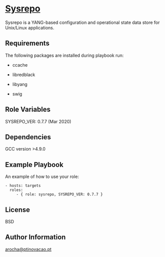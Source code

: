 [Sysrepo](https://github.com/sysrepo/sysrepo)
=========

Sysrepo is a YANG-based configuration and operational state data store for Unix/Linux applications.


Requirements
------------

The following packages are installed during playbook run:

* ccache

* libredblack

* libyang

* swig


Role Variables
--------------

SYSREPO_VER: 0.7.7 (Mar 2020)


Dependencies
------------

GCC version >4.9.0


Example Playbook
----------------

An example of how to use your role: 

    - hosts: targets
      roles:
         - { role: sysrepo, SYSREPO_VER: 0.7.7 }

License
-------

BSD

Author Information
------------------

arocha@ptinovacao.pt
